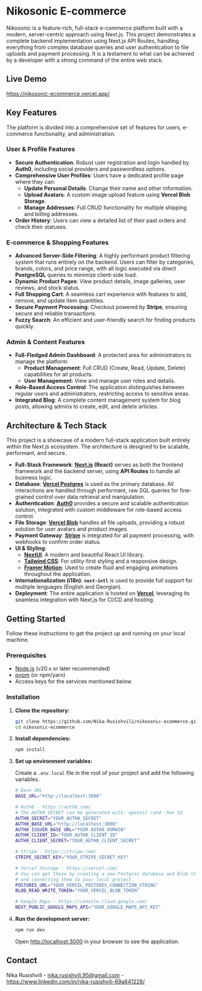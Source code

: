 
# Nikosonic E-commerce

Nikosonic is a feature-rich, full-stack e-commerce platform built with a modern, server-centric approach using Next.js. This project demonstrates a complete backend implementation using Next.js API Routes, handling everything from complex database queries and user authentication to file uploads and payment processing. It is a testament to what can be achieved by a developer with a strong command of the entire web stack.

## Live Demo

https://nikosonic-ecommerce.vercel.app/

## Key Features

The platform is divided into a comprehensive set of features for users, e-commerce functionality, and administration.

### User & Profile Features
- **Secure Authentication**: Robust user registration and login handled by **Auth0**, including social providers and passwordless options.
- **Comprehensive User Profiles**: Users have a dedicated profile page where they can:
    - **Update Personal Details**: Change their name and other information.
    - **Upload Avatars**: A custom image upload feature using **Vercel Blob Storage**.
    - **Manage Addresses**: Full CRUD functionality for multiple shipping and billing addresses.
- **Order History**: Users can view a detailed list of their past orders and check their statuses.

### E-commerce & Shopping Features
- **Advanced Server-Side Filtering**: A highly performant product filtering system that runs entirely on the backend. Users can filter by categories, brands, colors, and price range, with all logic executed via direct **PostgreSQL** queries to minimize client-side load.
- **Dynamic Product Pages**: View product details, image galleries, user reviews, and stock status.
- **Full Shopping Cart**: A seamless cart experience with features to add, remove, and update item quantities.
- **Secure Payment Processing**: Checkout powered by **Stripe**, ensuring secure and reliable transactions.
- **Fuzzy Search**: An efficient and user-friendly search for finding products quickly.

### Admin & Content Features
- **Full-Fledged Admin Dashboard**: A protected area for administrators to manage the platform:
    - **Product Management**: Full CRUD (Create, Read, Update, Delete) capabilities for all products.
    - **User Management**: View and manage user roles and details.
- **Role-Based Access Control**: The application distinguishes between regular users and administrators, restricting access to sensitive areas.
- **Integrated Blog**: A complete content management system for blog posts, allowing admins to create, edit, and delete articles.

## Architecture & Tech Stack

This project is a showcase of a modern full-stack application built entirely within the Next.js ecosystem. The architecture is designed to be scalable, performant, and secure.

- **Full-Stack Framework**: **[Next.js](https://nextjs.org/) (React)** serves as both the frontend framework and the backend server, using **API Routes** to handle all business logic.
- **Database**: **[Vercel Postgres](https://vercel.com/storage/postgres)** is used as the primary database. All interactions are handled through performant, raw SQL queries for fine-grained control over data retrieval and manipulation.
- **Authentication**: **[Auth0](https://auth0.com/)** provides a secure and scalable authentication solution, integrated with custom middleware for role-based access control.
- **File Storage**: **[Vercel Blob](https://vercel.com/storage/blob)** handles all file uploads, providing a robust solution for user avatars and product images.
- **Payment Gateway**: **[Stripe](https://stripe.com/)** is integrated for all payment processing, with webhooks to confirm order status.
- **UI & Styling**:
    - **[NextUI](https://nextui.org/)**: A modern and beautiful React UI library.
    - **[Tailwind CSS](https://tailwindcss.com/)**: For utility-first styling and a responsive design.
    - **[Framer Motion](https://www.framer.com/motion/)**: Used to create fluid and engaging animations throughout the application.
- **Internationalization (i18n)**: **`next-intl`** is used to provide full support for multiple languages (English and Georgian).
- **Deployment**: The entire application is hosted on **[Vercel](https://vercel.com/)**, leveraging its seamless integration with Next.js for CI/CD and hosting.


## Getting Started

Follow these instructions to get the project up and running on your local machine.

### Prerequisites

- [Node.js](https://nodejs.org/) (v20.x or later recommended)
- [pnpm](https://pnpm.io/) (or npm/yarn)
- Access keys for the services mentioned below.

### Installation

1.  **Clone the repository:**
    ```bash
    git clone https://github.com/Nika-Rusishvili/nikosonic-ecommerce.git
    cd nikosonic-ecommerce
    ```

2.  **Install dependencies:**
    ```bash
    npm install
    ```

3.  **Set up environment variables:**

    Create a `.env.local` file in the root of your project and add the following variables.

    ```bash
    # Base URL
    BASE_URL="http://localhost:3000"

    # Auth0 - https://auth0.com/
    # The AUTH0_SECRET can be generated with: openssl rand -hex 32
    AUTH0_SECRET="YOUR_AUTH0_SECRET"
    AUTH0_BASE_URL="http://localhost:3000"
    AUTH0_ISSUER_BASE_URL="YOUR_AUTH0_DOMAIN"
    AUTH0_CLIENT_ID="YOUR_AUTH0_CLIENT_ID"
    AUTH0_CLIENT_SECRET="YOUR_AUTH0_CLIENT_SECRET"

    # Stripe - https://stripe.com/
    STRIPE_SECRET_KEY="YOUR_STRIPE_SECRET_KEY"

    # Vercel Storage - https://vercel.com/
    # You can get these by creating a new Postgres database and Blob store on Vercel
    # and connecting them to your local project.
    POSTGRES_URL="YOUR_VERCEL_POSTGRES_CONNECTION_STRING"
    BLOB_READ_WRITE_TOKEN="YOUR_VERCEL_BLOB_TOKEN"

    # Google Maps - https://console.cloud.google.com/
    NEXT_PUBLIC_GOOGLE_MAPS_API="YOUR_GOOGLE_MAPS_API_KEY"
    ```

4.  **Run the development server:**
    ```bash
    npm run dev
    ```

    Open [http://localhost:3000](http://localhost:3000) in your browser to see the application.

## Contact

Nika Rusishvili - nika.rusishvili.95@gmail.com - https://www.linkedin.com/in/nika-rusishvili-69a641228/

